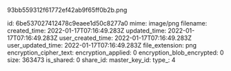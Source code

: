 93bb559312f61772ef42ab9f65ff0b2b.png

id: 6be537027412478c9eaee1d50c8277a0
mime: image/png
filename: 
created_time: 2022-01-17T07:16:49.283Z
updated_time: 2022-01-17T07:16:49.283Z
user_created_time: 2022-01-17T07:16:49.283Z
user_updated_time: 2022-01-17T07:16:49.283Z
file_extension: png
encryption_cipher_text: 
encryption_applied: 0
encryption_blob_encrypted: 0
size: 363473
is_shared: 0
share_id: 
master_key_id: 
type_: 4